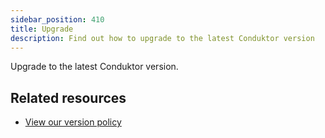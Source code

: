 ```yaml
---
sidebar_position: 410
title: Upgrade
description: Find out how to upgrade to the latest Conduktor version
---
```


Upgrade to the latest Conduktor version.

## Related resources

- [View our version policy](/support)
